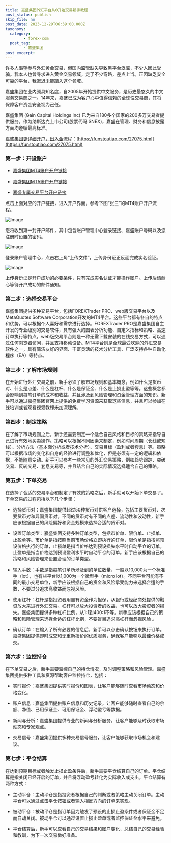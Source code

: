```yaml
---
title: 嘉盛集团外汇平台从0开始交易新手教程
post_status: publish
skip_file: no
post_date: 2023-12-29T06:39:00.000Z
taxonomy:
  category:
        - forex-com
  post_tag:
        - 嘉盛集团
post_excerpt: 
---
```

许多人渴望参与外汇黄金交易，但国内监管缺失导致黑平台泛滥，不少人因此受骗。我本人也曾寻求进入黄金交易领域，走了不少弯路，差点上当。正因缺乏安全可靠的平台，我迟迟未能踏入这个领域。

嘉盛集团在业内颇具知名度，自2005年开始提供中文服务，是历史最悠久的中文服务交易商之一。14年来，嘉盛已成为客户心中值得信赖的全球性交易商，其将保障客户资金安全视为己任。

嘉盛集团 (Gain Capital Holdings Inc) 已为来自180多个国家的200多万交易者提供服务。作为纳斯达克上市公司(股票代码:SNEX)，嘉盛在管理、财务和信息披露方面均遵循最高标准。

[嘉盛集团更详细开户，出入金流程](https://funstoutiao.com/27075.html)：[https://funstoutiao.com/27075.html](https://funstoutiao.com/27075.html)

### 第一步：开设账户

* [嘉盛集团MT4账户开户链接](https://s.ssgg.net/jsmt4)

* [嘉盛集团MT5账户开户链接](https://s.ssgg.net/jsmt5)

* [嘉盛专属交易平台开户链接](https://s.ssgg.net/js)

点击上面对应的开户链接，进入开户界面，参考下图“张三”的MT4账户开户流程。

![Image](https://prod-files-secure.s3.us-west-2.amazonaws.com/39ed1227-6d7d-4570-be36-9ccd4a2c4241/7a167aea-686b-400d-af59-4e18eb607a40/640.png?X-Amz-Algorithm=AWS4-HMAC-SHA256&X-Amz-Content-Sha256=UNSIGNED-PAYLOAD&X-Amz-Credential=ASIAZI2LB466SXJQ3DU7%2F20250303%2Fus-west-2%2Fs3%2Faws4_request&X-Amz-Date=20250303T161312Z&X-Amz-Expires=3600&X-Amz-Security-Token=IQoJb3JpZ2luX2VjEKD%2F%2F%2F%2F%2F%2F%2F%2F%2F%2FwEaCXVzLXdlc3QtMiJIMEYCIQCS920%2B3KANNDBzL9NfzzqRYGj3H7SdSgEcdHQj40j0jAIhAJDwm20t8HNP4K%2F%2BgmD%2BS8e2ZtKaJYGS60PItJwwP9yOKogECNn%2F%2F%2F%2F%2F%2F%2F%2F%2F%2FwEQABoMNjM3NDIzMTgzODA1IgzSXV8%2FosExGmmryIwq3AMtY8Stale3M4vPvqGOBEDmQXlBG%2FVvgxsZa3XkMfqkIgITzpuFed1hzaU6xieYPpOHrTkOGAYSQ1GMml%2FAfGSSIhlHL7BcEEQnUhGpLYSzyH8ZWRwoAneb28HQTEvCxkwpvTJiFPw0q3qerEX8ksRVYcqqoX6Nj0m01gTCUQuP3WFkHAIyMzdca7XXNMVvQmoegXg2wRIKj565a6pI7SzrRjJhRsuGg2gWdOt22AMt7XHcTzttL5%2FT7mIjQBe82Z0LdyWj4NfqLeCCL%2FGAn6ln9FZTYHeHb1%2FyKUDvcgkDyL0hOuXqQr37bkMLzhYkduV%2FfTDIxidIWpqUcApxwrJW%2FSMCl6fyZ88HQVR4nY6WetvkM6%2FIBY6w8Jv4VNztB%2BfmY1iTDzBni5hfolaP8GxtLiPyZAshdoSvs%2BuhL3poiAhJ%2FuESBEC8ZTKXIlCQ4JSw2V1shPmbUD4cJJdC3se2Xki3JYJYWCi6BZfpdbk0Lw8Wpgt43UUqGMGlKsBXmYFUDrgQn4MSxKRyfK8unD%2BCWMmYUnMAzqOjgEZOIqmIxyzj8bXePQRVz25tjiULozsycQP%2BlX1HNlOzh7OJSdi2bEzjipJkLINVMsQp7Fg0HzR3A7s6hp0ThKBLQDCJmpe%2BBjqkARKHqusmxVX11UA2pna38QokJHLreU6Rq8kx%2FOo2Pc1wEOR%2BfZ5oE%2F6pcntNOF60sRiq9SfrDAsNpeeGHns3W%2BAak3mX%2BYGPIITWXU4FZrOKzFQzObKgvXRCiO2KMgRV6m%2By49pHsqxLYEOZqOt%2B6eRYXaXqqlrFPZuTYOrfUOqWpApzHFpG8TNMun6aes%2BiAexSub0TR%2FjZ3QB6QuFmRbaoq%2B6l&X-Amz-Signature=b47bbbbc1b273f912defbe068f4532115f6022e7bc9e78743c1ac74fab281a13&X-Amz-SignedHeaders=host&x-id=GetObject)

您将收到第一封开户邮件，其中包含账户管理中心登录链接、嘉盛账户号码以及您注册时设置的密码。

![Image](https://prod-files-secure.s3.us-west-2.amazonaws.com/39ed1227-6d7d-4570-be36-9ccd4a2c4241/eaa1c6b3-2877-4284-a0e1-530e222c27fb/image.png?X-Amz-Algorithm=AWS4-HMAC-SHA256&X-Amz-Content-Sha256=UNSIGNED-PAYLOAD&X-Amz-Credential=ASIAZI2LB466SXJQ3DU7%2F20250303%2Fus-west-2%2Fs3%2Faws4_request&X-Amz-Date=20250303T161312Z&X-Amz-Expires=3600&X-Amz-Security-Token=IQoJb3JpZ2luX2VjEKD%2F%2F%2F%2F%2F%2F%2F%2F%2F%2FwEaCXVzLXdlc3QtMiJIMEYCIQCS920%2B3KANNDBzL9NfzzqRYGj3H7SdSgEcdHQj40j0jAIhAJDwm20t8HNP4K%2F%2BgmD%2BS8e2ZtKaJYGS60PItJwwP9yOKogECNn%2F%2F%2F%2F%2F%2F%2F%2F%2F%2FwEQABoMNjM3NDIzMTgzODA1IgzSXV8%2FosExGmmryIwq3AMtY8Stale3M4vPvqGOBEDmQXlBG%2FVvgxsZa3XkMfqkIgITzpuFed1hzaU6xieYPpOHrTkOGAYSQ1GMml%2FAfGSSIhlHL7BcEEQnUhGpLYSzyH8ZWRwoAneb28HQTEvCxkwpvTJiFPw0q3qerEX8ksRVYcqqoX6Nj0m01gTCUQuP3WFkHAIyMzdca7XXNMVvQmoegXg2wRIKj565a6pI7SzrRjJhRsuGg2gWdOt22AMt7XHcTzttL5%2FT7mIjQBe82Z0LdyWj4NfqLeCCL%2FGAn6ln9FZTYHeHb1%2FyKUDvcgkDyL0hOuXqQr37bkMLzhYkduV%2FfTDIxidIWpqUcApxwrJW%2FSMCl6fyZ88HQVR4nY6WetvkM6%2FIBY6w8Jv4VNztB%2BfmY1iTDzBni5hfolaP8GxtLiPyZAshdoSvs%2BuhL3poiAhJ%2FuESBEC8ZTKXIlCQ4JSw2V1shPmbUD4cJJdC3se2Xki3JYJYWCi6BZfpdbk0Lw8Wpgt43UUqGMGlKsBXmYFUDrgQn4MSxKRyfK8unD%2BCWMmYUnMAzqOjgEZOIqmIxyzj8bXePQRVz25tjiULozsycQP%2BlX1HNlOzh7OJSdi2bEzjipJkLINVMsQp7Fg0HzR3A7s6hp0ThKBLQDCJmpe%2BBjqkARKHqusmxVX11UA2pna38QokJHLreU6Rq8kx%2FOo2Pc1wEOR%2BfZ5oE%2F6pcntNOF60sRiq9SfrDAsNpeeGHns3W%2BAak3mX%2BYGPIITWXU4FZrOKzFQzObKgvXRCiO2KMgRV6m%2By49pHsqxLYEOZqOt%2B6eRYXaXqqlrFPZuTYOrfUOqWpApzHFpG8TNMun6aes%2BiAexSub0TR%2FjZ3QB6QuFmRbaoq%2B6l&X-Amz-Signature=68362da66335f34f6948f151483d11710175fcc9557d7064903360ebf26c711d&X-Amz-SignedHeaders=host&x-id=GetObject)

登录账户管理中心，点击右上角“上传文件”，上传身份证正反面完成实名验证。

![Image](https://prod-files-secure.s3.us-west-2.amazonaws.com/39ed1227-6d7d-4570-be36-9ccd4a2c4241/54090639-09fc-46b4-a135-e0289f707147/image.png?X-Amz-Algorithm=AWS4-HMAC-SHA256&X-Amz-Content-Sha256=UNSIGNED-PAYLOAD&X-Amz-Credential=ASIAZI2LB466SXJQ3DU7%2F20250303%2Fus-west-2%2Fs3%2Faws4_request&X-Amz-Date=20250303T161312Z&X-Amz-Expires=3600&X-Amz-Security-Token=IQoJb3JpZ2luX2VjEKD%2F%2F%2F%2F%2F%2F%2F%2F%2F%2FwEaCXVzLXdlc3QtMiJIMEYCIQCS920%2B3KANNDBzL9NfzzqRYGj3H7SdSgEcdHQj40j0jAIhAJDwm20t8HNP4K%2F%2BgmD%2BS8e2ZtKaJYGS60PItJwwP9yOKogECNn%2F%2F%2F%2F%2F%2F%2F%2F%2F%2FwEQABoMNjM3NDIzMTgzODA1IgzSXV8%2FosExGmmryIwq3AMtY8Stale3M4vPvqGOBEDmQXlBG%2FVvgxsZa3XkMfqkIgITzpuFed1hzaU6xieYPpOHrTkOGAYSQ1GMml%2FAfGSSIhlHL7BcEEQnUhGpLYSzyH8ZWRwoAneb28HQTEvCxkwpvTJiFPw0q3qerEX8ksRVYcqqoX6Nj0m01gTCUQuP3WFkHAIyMzdca7XXNMVvQmoegXg2wRIKj565a6pI7SzrRjJhRsuGg2gWdOt22AMt7XHcTzttL5%2FT7mIjQBe82Z0LdyWj4NfqLeCCL%2FGAn6ln9FZTYHeHb1%2FyKUDvcgkDyL0hOuXqQr37bkMLzhYkduV%2FfTDIxidIWpqUcApxwrJW%2FSMCl6fyZ88HQVR4nY6WetvkM6%2FIBY6w8Jv4VNztB%2BfmY1iTDzBni5hfolaP8GxtLiPyZAshdoSvs%2BuhL3poiAhJ%2FuESBEC8ZTKXIlCQ4JSw2V1shPmbUD4cJJdC3se2Xki3JYJYWCi6BZfpdbk0Lw8Wpgt43UUqGMGlKsBXmYFUDrgQn4MSxKRyfK8unD%2BCWMmYUnMAzqOjgEZOIqmIxyzj8bXePQRVz25tjiULozsycQP%2BlX1HNlOzh7OJSdi2bEzjipJkLINVMsQp7Fg0HzR3A7s6hp0ThKBLQDCJmpe%2BBjqkARKHqusmxVX11UA2pna38QokJHLreU6Rq8kx%2FOo2Pc1wEOR%2BfZ5oE%2F6pcntNOF60sRiq9SfrDAsNpeeGHns3W%2BAak3mX%2BYGPIITWXU4FZrOKzFQzObKgvXRCiO2KMgRV6m%2By49pHsqxLYEOZqOt%2B6eRYXaXqqlrFPZuTYOrfUOqWpApzHFpG8TNMun6aes%2BiAexSub0TR%2FjZ3QB6QuFmRbaoq%2B6l&X-Amz-Signature=cccf04fcd1577f3622d7cd94af5f6f7946ea5822c033bdd379f324f88ed79199&X-Amz-SignedHeaders=host&x-id=GetObject)

上传身份证是开户成功的必要条件，只有完成实名认证才能操作账户。上传后请耐心等待开户成功的邮件通知。

### 第二步：选择交易平台

嘉盛集团提供多种交易平台，包括FOREXTrader PRO、web版交易平台以及MetaQuotes Software Corporation开发的MT4平台。这些平台都有各自的特点和优势，可以根据个人喜好和需求进行选择。FOREXTrader PRO是嘉盛集团自主开发的专业级别的交易软件，具有强大的图表分析功能、自定义指标和策略、高速订单执行等特点。web版交易平台则是一种无需下载安装的在线交易方式，可以通过任何浏览器访问，并且支持移动设备。MT4平台则是全球最受欢迎的外汇交易软件之一，具有简洁友好的界面、丰富灵活的技术分析工具、广泛支持各种自动化程序（EA）等特点。

### 第三步：了解市场规则

在开始进行外汇交易之前，新手必须了解市场规则和基本概念，例如什么是货币对、什么是点差、什么是杠杆、什么是保证金、什么是止损止盈等等。这些概念都会影响到每笔订单的成本和收益，并且涉及到风险管理和资金管理方面的知识。新手可以通过嘉盛集团官网上提供的免费学习资源来获取这些信息，并且可以参加在线培训或者观看视频教程来加深理解。

### 第四步：制定策略

在了解了市场规则之后，新手还需要制定一个适合自己风格和目标的策略来指导自己进行有效地买卖操作。策略可以根据不同因素来制定，例如时间周期（长线或短线）、分析方法（基本面分析或者技术分析）、交易目标（盈利或者套息）等。策略可以根据市场的变化和自身的经验进行调整和优化，但是必须有一定的逻辑和依据，不能随意变动。新手可以参考一些常见的外汇交易策略，例如趋势跟踪、突破交易、反转交易、套息交易等，并且结合自己的实际情况选择适合自己的策略。

### 第五步：下单交易

在选择了合适的交易平台和制定了有效的策略之后，新手就可以开始下单交易了。下单交易的过程包括以下几个步骤：

* 选择货币对：嘉盛集团提供超过50种货币对供客户选择，包括主要货币对、次要货币对和异国货币对。不同的货币对有不同的点差、流动性和波动性，新手应该根据自己的风险偏好和资金规模来选择合适的货币对。

* 设置订单类型：嘉盛集团支持多种订单类型，包括市价单、限价单、止损单、止盈单等。市价单是指按照当前市场价格立即执行的订单，限价单是指按照预设价格执行的订单，止损单是指当价格达到预设损失水平时自动平仓的订单，止盈单是指当价格达到预设盈利水平时自动平仓的订单。新手应该根据自己的策略和风险管理来设置合理的订单类型。

* 输入手数：手数是指每笔订单所涉及到的单位数量，一般以10,000为一个标准手（lot），也有些平台以1,000为一个微型手（micro lot）。不同平台可能有不同的最小交易单位，新手应该根据自己的资金和风险承受能力来选择合适的手数，不要过分追求高收益而忽视风险。

* 使用杠杆：杠杆是指投资者用自有资金作为担保，从银行或经纪商处提供的融资放大来进行外汇交易。杠杆可以放大投资者的收益，也可以放大投资者的损失。嘉盛集团提供多种杠杆比例，从1:1到400:1不等。新手应该根据自己的策略和风险管理来选择合适的杠杆比例，不要盲目追求高杠杆而忽视风险 。

* 确认订单：在输入了所有必要的信息后，新手可以点击确认按钮来执行订单。嘉盛集团提供即时成交和无重新报价的优质服务，确保客户能够以最佳价格成交。

### 第六步：监控持仓

在下单交易之后，新手需要监控自己的持仓情况，及时调整策略和风险管理。嘉盛集团提供多种工具和资源帮助客户监控持仓，包括：

* 实时报价：嘉盛集团提供实时报价和图表，让客户能够随时查看市场动态和价格变化。

* 账户信息：嘉盛集团提供账户信息和历史记录，让客户能够随时查看自己的余额、净值、已用保证金、可用保证金、浮动盈亏等数据。

* 新闻与分析：嘉盛集团提供专业的新闻与分析服务，让客户能够及时获取市场动态和专家观点。

* 交易信号：嘉盛集团提供多种交易信号服务，让客户能够获取市场机会和建议。

### 第七步：平仓结算

在达到预期目标或者触发止损止盈条件后，新手需要平仓结算自己的订单。平仓结算是指关闭已经开启的订单，并且将浮动盈亏转化为实际收入或支出。平仓结算有两种方式：

* 主动平仓：主动平仓是指投资者根据自己的判断或者策略主动关闭订单。主动平仓可以通过点击平仓按钮或者输入相反方向的订单来实现。

* 被动平仓：被动平仓是指订单因为触发了预设的止损止盈条件或者保证金不足而自动关闭。被动平仓可以通过设置止损止盈单或者监控保证金水平来避免。

* 平仓结算后，新手可以查看自己的交易结果和账户变化，总结自己的交易经验和教训，为下一次交易做好准备。